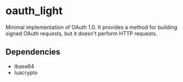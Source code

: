 # oauth_light

Minimal implementation of OAuth 1.0.
It provides a method for building signed OAuth requests, but it doesn't perform HTTP requests.

## Dependencies

- lbase64
- luacrypto
